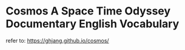 # Cosmos A Space Time Odyssey Documentary English Vocabulary

refer to: <https://ghjang.github.io/cosmos/>
